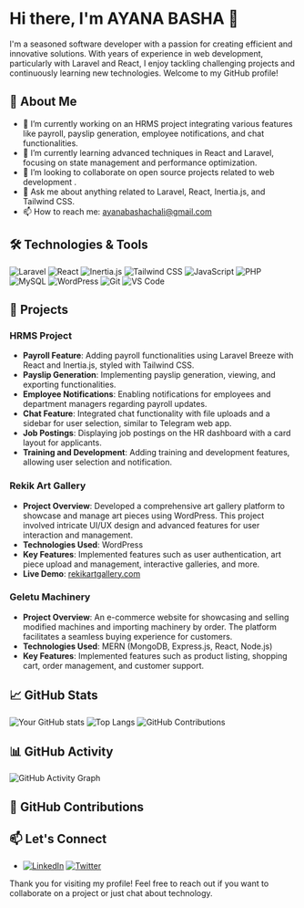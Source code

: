 # Hi there, I'm AYANA BASHA 👋

I'm a seasoned software developer with a passion for creating efficient and innovative solutions. With years of experience in web development, particularly with Laravel and React, I enjoy tackling challenging projects and continuously learning new technologies. Welcome to my GitHub profile!

## 🚀 About Me

- 🔭 I’m currently working on an HRMS project integrating various features like payroll, payslip generation, employee notifications, and chat functionalities.
- 🌱 I’m currently learning advanced techniques in React and Laravel, focusing on state management and performance optimization.
- 👯 I’m looking to collaborate on open source projects related to web development .
- 💬 Ask me about anything related to Laravel, React, Inertia.js, and Tailwind CSS.
- 📫 How to reach me: ayanabashachali@gmail.com

## 🛠️ Technologies & Tools

![Laravel](https://img.shields.io/badge/Laravel-F05340?style=flat&logo=laravel&logoColor=white)
![React](https://img.shields.io/badge/React-20232A?style=flat&logo=react&logoColor=61DAFB)
![Inertia.js](https://img.shields.io/badge/Inertia.js-2B2D42?style=flat&logo=inertia&logoColor=white)
![Tailwind CSS](https://img.shields.io/badge/Tailwind_CSS-38B2AC?style=flat&logo=tailwind-css&logoColor=white)
![JavaScript](https://img.shields.io/badge/JavaScript-323330?style=flat&logo=javascript&logoColor=F7DF1E)
![PHP](https://img.shields.io/badge/PHP-777BB4?style=flat&logo=php&logoColor=white)
![MySQL](https://img.shields.io/badge/MySQL-4479A1?style=flat&logo=mysql&logoColor=white)
![WordPress](https://img.shields.io/badge/WordPress-21759B?style=flat&logo=wordpress&logoColor=white)
![Git](https://img.shields.io/badge/Git-F05032?style=flat&logo=git&logoColor=white)
![VS Code](https://img.shields.io/badge/VS_Code-007ACC?style=flat&logo=visual-studio-code&logoColor=white)

## 📝 Projects

### HRMS Project
- **Payroll Feature**: Adding payroll functionalities using Laravel Breeze with React and Inertia.js, styled with Tailwind CSS.
- **Payslip Generation**: Implementing payslip generation, viewing, and exporting functionalities.
- **Employee Notifications**: Enabling notifications for employees and department managers regarding payroll updates.
- **Chat Feature**: Integrated chat functionality with file uploads and a sidebar for user selection, similar to Telegram web app.
- **Job Postings**: Displaying job postings on the HR dashboard with a card layout for applicants.
- **Training and Development**: Adding training and development features, allowing user selection and notification.

### Rekik Art Gallery
- **Project Overview**: Developed a comprehensive art gallery platform to showcase and manage art pieces using WordPress. This project involved intricate UI/UX design and advanced features for user interaction and management.
- **Technologies Used**: WordPress
- **Key Features**: Implemented features such as user authentication, art piece upload and management, interactive galleries, and more.
- **Live Demo**: [rekikartgallery.com](http://rekikartgallery.com/)

### Geletu Machinery
- **Project Overview**: An e-commerce website for showcasing and selling modified machines and importing machinery by order. The platform facilitates a seamless buying experience for customers.
- **Technologies Used**: MERN (MongoDB, Express.js, React, Node.js)
- **Key Features**: Implemented features such as product listing, shopping cart, order management, and customer support.

## 📈 GitHub Stats

![Your GitHub stats](https://github-readme-stats.vercel.app/api?username=ayana1709&show_icons=true&hide_border=true)
![Top Langs](https://github-readme-stats.vercel.app/api/top-langs/?username=ayana1709&layout=compact&hide_border=true)
![GitHub Contributions](https://github-contribution-stats.vercel.app/api/?username=ayana1709)

## 📊 GitHub Activity

![GitHub Activity Graph](https://github-readme-activity-graph.cyclic.app/graph?username=ayana170&bg_color=ffffff&color=000000&line=000000&point=00bfff&area=true&hide_border=true)

## 🥧 GitHub Contributions





## 📫 Let's Connect

- [![LinkedIn](https://img.shields.io/badge/LinkedIn-0077B5?style=for-the-badge&logo=linkedin&logoColor=white)](https://www.linkedin.com/in/ayuba123)
[![Twitter](https://img.shields.io/badge/Twitter-1DA1F2?style=for-the-badge&logo=twitter&logoColor=white)](https://twitter.com/ayanabasha)

Thank you for visiting my profile! Feel free to reach out if you want to collaborate on a project or just chat about technology.

